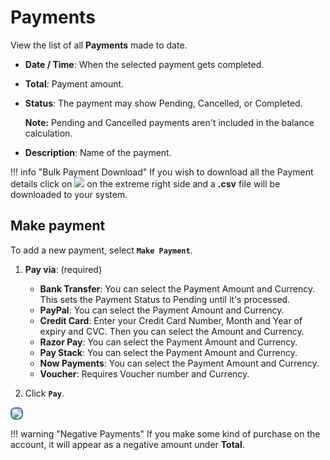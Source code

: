 # Payments

View the list of all **Payments** made to date.

+ **Date / Time**: When the selected payment gets completed.
+ **Total**: Payment amount.
+ **Status**: The payment may show Pending, Cancelled, or Completed.

    **Note:** Pending and Cancelled payments aren't included in the balance calculation.

+ **Description**: Name of the payment.

!!! info "Bulk Payment Download"
    If you wish to download all the Payment details click on <img src= "/customer-portal/img/bd.png"> on the extreme right side and a **.csv** file will be downloaded to your system.

## Make payment

To add a new payment, select **`Make Payment`**.

1. **Pay via**: (required)
    + **Bank Transfer**: You can select the Payment Amount and Currency. This sets the Payment Status to Pending until it's processed.
    + **PayPal**: You can select the Payment Amount and Currency.
    + **Credit Card**: Enter your Credit Card Number, Month and Year of expiry and CVC. Then you can select the Amount and Currency.
    + **Razor Pay**: You can select the Payment Amount and Currency.
    + **Pay Stack**: You can select the Payment Amount and Currency.
    + **Now Payments**: You can select the Payment Amount and Currency.
    + **Voucher**: Requires Voucher number and Currency.

2. Click **`Pay`**.

<img src= "/customer-portal/img/payment2.png" style="border: 2px solid #4472C4; border-radius: 8px;">

!!! warning "Negative Payments"
    If you make some kind of purchase on the account, it will appear as a negative amount under **Total**.
